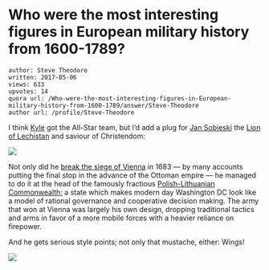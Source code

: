 # Who were the most interesting figures in European military history from 1600-1789?

	author: Steve Theodore
	written: 2017-05-06
	views: 633
	upvotes: 14
	quora url: /Who-were-the-most-interesting-figures-in-European-military-history-from-1600-1789/answer/Steve-Theodore
	author url: /profile/Steve-Theodore


I think [Kyle](https://www.quora.com/profile/Paddy-Murray-24) got the All-Star team, but I’d add a plug for [Jan Sobieski](https://en.wikipedia.org/wiki/John_III_Sobieski) the [Lion of Lechistan](http://www.ichthys.ie/18-the-lion-of-lechistan) and saviour of Christendom:

![](https://qph.fs.quoracdn.net/main-qimg-2a10a534daed158922971c1216a9b9c0-c)

Not only did he [break the siege of Vienna](http://www.historynet.com/turning-the-ottoman-tide-john-iii-sobieski-at-vienna-1683.htm) in 1683 — by many accounts putting the final stop in the advance of the Ottoman empire — he managed to do it at the head of the famously fractious [Polish-Lithuanian Commonwealth:](http://www.oxfordbibliographies.com/view/document/obo-9780195399301/obo-9780195399301-0119.xml) a state which makes modern day Washington DC look like a model of rational governance and cooperative decision making. The army that won at Vienna was largely his own design, dropping traditional tactics and arms in favor of a more mobile forces with a heavier reliance on firepower.

And he gets serious style points; not only that mustache, either: Wings!

![](https://qph.fs.quoracdn.net/main-qimg-7ce6a8e4d2bfcbd1d36fb4f7bfd5f2bc)

